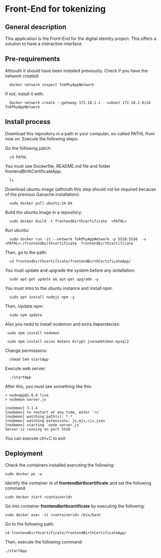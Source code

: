 # Front-End for tokenizing
## General description
  This application is the Front-End for the digital identity project. This offers a solution to have a interactive interface.

## Pre-requirements
  Althouth it should have been installed previously. Check if you have the network created:

    
      docker network inspect TokPhyAppNetwork

  If not, install it with:

    
      docker network create --gateway 172.18.1.1 --subnet 172.18.1.0/24 TokPhyAppNetwork

 
## Install process
  Download this repository in a path in your computer, so-called PATHL from now on.  Execute the following steps: 

  Go the following patch:
      
      cd PATHL  
  You must see Dockerfile, README.md file and folder frontendBirthCertificateApp:
      
      ls 
  Download ubuntu image (althouth this step should not be required because of the previous Ganache installation):
      
      sudo docker pull ubuntu:24.04
    
  Build the ubuntu image in a repository:
      
      sudo docker build -t frontendbirthcertificate  <PATHL>

  Run ubuntu: 
      
      sudo docker run -it --network TokPhyAppNetwork -p 5510:5510  -v  <PATHL>:/frontendbirthcertificate  frontendbirthcertificate
      

  Then, go to the path:
      
      cd frontendbirthcertificate/frontendBirthCertificateApp/

  You must update and upgrade the system before any isntallation:

      sudo apt-get update && apt-get upgrade -y

  You must intro to the ubuntu instance and install npm:
      
      sudo apt install nodejs npm -y
  
  Then, Update npm:
      
      sudo npm update
  
  Also you nedd to install nodemon and extra dependecies:
      
     sudo npm install nodemon

     sudo npm install axios dotenv bcrypt jsonwebtoken mysql2

     
  Change permissions:
      
      chmod 544 startApp

  Execute web server:
      
      ./startApp
  
  After this, you must see something like this:
    
    > nodeapp@1.0.0 live
    > nodemon server.js

    [nodemon] 3.1.4
    [nodemon] to restart at any time, enter `rs`
    [nodemon] watching path(s): *.*
    [nodemon] watching extensions: js,mjs,cjs,json
    [nodemon] starting `node server.js`
    Server is running on port 5510
    

  You can execute ctrl+C to exit

## Deployment
  
  Check the containers installed executing the following:
    
    sudo docker ps -a

  Identify the container id of **frontendbirthcertificate** and set the following command:
    
    sudo docker start <containerid>

  Go into container **frontendbirthcertificate** by executing the following:
    
    sudo docker exec -it <containerid> /bin/bash

  Go to the following path:
    
    cd frontendbirthcertificate/frontendBirthCertificateApp/

  Then, execute the following command:
    
    ./startApp
